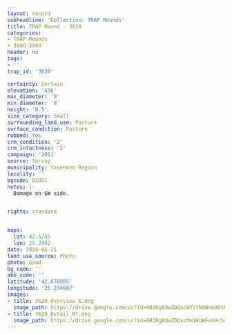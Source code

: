 ```yaml
---
layout: record
subheadline: 'Collection: TRAP Mounds'
title: TRAP Mound - 3620
categories:
- TRAP Mounds
- 3000-3999
header: no
tags:
- ''
trap_id: '3620'

certainty: Certain
elevation: '436'
max_diameter: '9'
min_diameter: '8'
height: '0.5'
size_category: Small
surrounding_land_use: Pasture
surface_condition: Pasture
robbed: Yes
crm_condition: '2'
crm_intactness: '2'
campaign: '2011'
source: Survey
municipality: Yasenovo Region
locality: ''
bgcode: DS001
notes: |-
  Damage on SW side.


rights: standard


maps:
  lat: 42.6285
  lon: 25.2442
date: 2018-05-21
land_use_source: Photo
photo: Good
bg_code: ''
akb_code: ''
latitude: '42.678985'
longitude: '25.234687'
images:
- title: 3620_Overview_E.dng
  image_path: https://drive.google.com/uc?id=0B3Rg88wZDQscWTVtN0NneU0tR00
- title: 3620_Detail_RT.dng
  image_path: https://drive.google.com/uc?id=0B3Rg88wZDQscMm1KUWFuUHc5cEE
---
```

